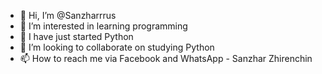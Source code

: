 - 👋 Hi, I’m @Sanzharrrus
- 👀 I’m interested in learning programming 
- 🌱 I have just started Python
- 💞️ I’m looking to collaborate on studying Python 
- 📫 How to reach me via Facebook and WhatsApp - Sanzhar Zhirenchin 

<!---
Sanzharrrus/Sanzharrrus is a ✨ special ✨ repository because its `README.md` (this file) appears on your GitHub profile.
You can click the Preview link to take a look at your changes.
--->
